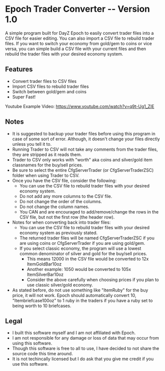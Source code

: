 # Epoch Trader Converter -- Version 1.0
A simple program built for DayZ Epoch to easily convert trader files into a CSV file for easier editing. You can also import a CSV file to rebuild trader files. If you want to switch your economy from gold/gem to coins or vice versa, you can simple build a CSV file with your current files and then rebuild the trader files with your desired economy system.

## Features
* Convert trader files to CSV files
* Import CSV files to rebuild trader files
* Switch between gold/gem and coins
* Super Fast!

Youtube Example Video:
https://www.youtube.com/watch?v=q9t-Ug1_ZIE

## Notes
* It is suggested to backup your trader files before using this program in case of some sort of error. Although, it doesn't change your files directly unless you tell it to.
* Running Trader to CSV will not take any comments from the trader files, they are stripped as it reads them.
* Trader to CSV only works with "worth" aka coins and silver/gold item classnames for the buy/sell prices.
* Be sure to select the entire CfgServerTrader (or CfgServerTraderZSC) folder when using Trader to CSV.
* Once you have the CSV file, consider the following:
    * You can use the CSV file to rebuild trader files with your desired economy system.
    * Do not add any more columns to the CSV file.
    * Do not change the order of the columns.
    * Do not change the column names.
    * You CAN and are encouraged to add/remove/change the rows in the CSV file, but not the first row (the header row).
* Notes for when converting back into trader files:
    * You can use the CSV file to rebuild trader files with your desired economy system as previously stated.
    * The returned trader files will be named CfgServerTraderZSC if you are using coins or CfgServerTrader if you are using gold/gem.
    * If you select classic economy, the program will use a lowest common denominator of silver and gold for the buy/sell prices.
        * This means 12000 in the CSV file would be converted to 12x ItemGoldBar10oz
        * Another example: 1050 would be converted to 105x ItemSilverBar10oz
        * Consider the above carefully when choosing prices if you plan to use classic silver/gold economy.
* As stated before, do not use something like "ItemRuby" for the buy price, it will not work. Epoch should automatically convert 10, "Itembriefcase100oz" to 1 ruby in the traders if you have a ruby set to being worth to 10 briefcases.

## Legal
* I built this software myself and I am not affiliated with Epoch.
* I am not responsible for any damage or loss of data that may occur from using this software.
* Though this software is free to all to use, I have decided to not share the source code this time around.
* It is not techincally licensed but I do ask that you give me credit if you use this software.